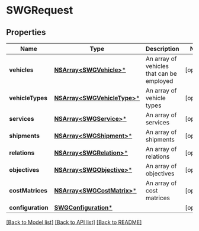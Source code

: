 # SWGRequest

## Properties
Name | Type | Description | Notes
------------ | ------------- | ------------- | -------------
**vehicles** | [**NSArray&lt;SWGVehicle&gt;***](SWGVehicle.md) | An array of vehicles that can be employed | [optional] 
**vehicleTypes** | [**NSArray&lt;SWGVehicleType&gt;***](SWGVehicleType.md) | An array of vehicle types | [optional] 
**services** | [**NSArray&lt;SWGService&gt;***](SWGService.md) | An array of services | [optional] 
**shipments** | [**NSArray&lt;SWGShipment&gt;***](SWGShipment.md) | An array of shipments | [optional] 
**relations** | [**NSArray&lt;SWGRelation&gt;***](SWGRelation.md) | An array of relations | [optional] 
**objectives** | [**NSArray&lt;SWGObjective&gt;***](SWGObjective.md) | An array of objectives | [optional] 
**costMatrices** | [**NSArray&lt;SWGCostMatrix&gt;***](SWGCostMatrix.md) | An array of cost matrices | [optional] 
**configuration** | [**SWGConfiguration***](SWGConfiguration.md) |  | [optional] 

[[Back to Model list]](../README.md#documentation-for-models) [[Back to API list]](../README.md#documentation-for-api-endpoints) [[Back to README]](../README.md)


